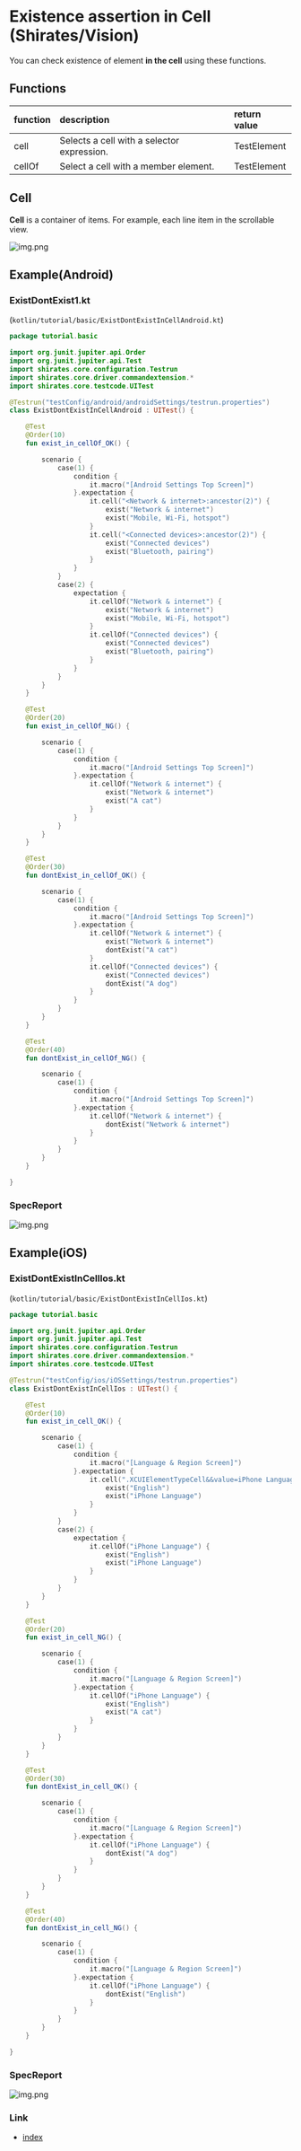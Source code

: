 # Existence assertion in Cell (Shirates/Vision)

You can check existence of element **in the cell** using these functions.

## Functions

| function | description                                | return value |
|:---------|:-------------------------------------------|:-------------|
| cell     | Selects a cell with a selector expression. | TestElement  |
| cellOf   | Select a cell with a member element.       | TestElement  |

## Cell

**Cell** is a container of items.
For example, each line item in the scrollable view.

![img.png](../../_images/cell_and_labels.png)

## Example(Android)

### ExistDontExist1.kt

(`kotlin/tutorial/basic/ExistDontExistInCellAndroid.kt`)

```kotlin
package tutorial.basic

import org.junit.jupiter.api.Order
import org.junit.jupiter.api.Test
import shirates.core.configuration.Testrun
import shirates.core.driver.commandextension.*
import shirates.core.testcode.UITest

@Testrun("testConfig/android/androidSettings/testrun.properties")
class ExistDontExistInCellAndroid : UITest() {

    @Test
    @Order(10)
    fun exist_in_cellOf_OK() {

        scenario {
            case(1) {
                condition {
                    it.macro("[Android Settings Top Screen]")
                }.expectation {
                    it.cell("<Network & internet>:ancestor(2)") {
                        exist("Network & internet")
                        exist("Mobile, Wi‑Fi, hotspot")
                    }
                    it.cell("<Connected devices>:ancestor(2)") {
                        exist("Connected devices")
                        exist("Bluetooth, pairing")
                    }
                }
            }
            case(2) {
                expectation {
                    it.cellOf("Network & internet") {
                        exist("Network & internet")
                        exist("Mobile, Wi‑Fi, hotspot")
                    }
                    it.cellOf("Connected devices") {
                        exist("Connected devices")
                        exist("Bluetooth, pairing")
                    }
                }
            }
        }
    }

    @Test
    @Order(20)
    fun exist_in_cellOf_NG() {

        scenario {
            case(1) {
                condition {
                    it.macro("[Android Settings Top Screen]")
                }.expectation {
                    it.cellOf("Network & internet") {
                        exist("Network & internet")
                        exist("A cat")
                    }
                }
            }
        }
    }

    @Test
    @Order(30)
    fun dontExist_in_cellOf_OK() {

        scenario {
            case(1) {
                condition {
                    it.macro("[Android Settings Top Screen]")
                }.expectation {
                    it.cellOf("Network & internet") {
                        exist("Network & internet")
                        dontExist("A cat")
                    }
                    it.cellOf("Connected devices") {
                        exist("Connected devices")
                        dontExist("A dog")
                    }
                }
            }
        }
    }

    @Test
    @Order(40)
    fun dontExist_in_cellOf_NG() {

        scenario {
            case(1) {
                condition {
                    it.macro("[Android Settings Top Screen]")
                }.expectation {
                    it.cellOf("Network & internet") {
                        dontExist("Network & internet")
                    }
                }
            }
        }
    }

}
```

### SpecReport

![img.png](../../_images/exist_dontexist_in_cell_android.png)

## Example(iOS)

### ExistDontExistInCellIos.kt

(`kotlin/tutorial/basic/ExistDontExistInCellIos.kt`)

```kotlin
package tutorial.basic

import org.junit.jupiter.api.Order
import org.junit.jupiter.api.Test
import shirates.core.configuration.Testrun
import shirates.core.driver.commandextension.*
import shirates.core.testcode.UITest

@Testrun("testConfig/ios/iOSSettings/testrun.properties")
class ExistDontExistInCellIos : UITest() {

    @Test
    @Order(10)
    fun exist_in_cell_OK() {

        scenario {
            case(1) {
                condition {
                    it.macro("[Language & Region Screen]")
                }.expectation {
                    it.cell(".XCUIElementTypeCell&&value=iPhone Language") {
                        exist("English")
                        exist("iPhone Language")
                    }
                }
            }
            case(2) {
                expectation {
                    it.cellOf("iPhone Language") {
                        exist("English")
                        exist("iPhone Language")
                    }
                }
            }
        }
    }

    @Test
    @Order(20)
    fun exist_in_cell_NG() {

        scenario {
            case(1) {
                condition {
                    it.macro("[Language & Region Screen]")
                }.expectation {
                    it.cellOf("iPhone Language") {
                        exist("English")
                        exist("A cat")
                    }
                }
            }
        }
    }

    @Test
    @Order(30)
    fun dontExist_in_cell_OK() {

        scenario {
            case(1) {
                condition {
                    it.macro("[Language & Region Screen]")
                }.expectation {
                    it.cellOf("iPhone Language") {
                        dontExist("A dog")
                    }
                }
            }
        }
    }

    @Test
    @Order(40)
    fun dontExist_in_cell_NG() {

        scenario {
            case(1) {
                condition {
                    it.macro("[Language & Region Screen]")
                }.expectation {
                    it.cellOf("iPhone Language") {
                        dontExist("English")
                    }
                }
            }
        }
    }

}
```

### SpecReport

![img.png](../../_images/exist_dontexist_in_cell_ios.png)

### Link

- [index](../../../../index.md)


